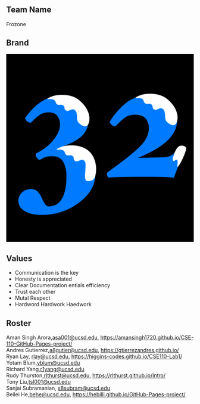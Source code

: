 ## Team Name
Frozone

## Brand
![img](branding/frozone32.png)

## Values
* Communication is the key
* Honesty is appreciated
* Clear Documentation entials efficiency
* Trust each other
* Mutal Respect
* Hardword Hardwork Haedwork

## Roster
Aman Singh Arora,asa001@ucsd.edu, https://amansingh1720.github.io/CSE-110-GitHub-Pages-project/ \
Andres Gutierrez,a8gutier@ucsd.edu, https://gtierrezandres.github.io/ \
Ryan Lay, rlay@ucsd.edu, https://higgins-codes.github.io/CSE110-Lab1/ \
Yotam Blum,yblum@ucsd.edu\
Richard Yang,r1yang@ucsd.edu\
Rudy Thurston,rlthurst@ucsd.edu, https://rlthurst.github.io/Intro/ \
Tony Liu,tsl001@ucsd.edu\
Sanjai Subramanian, s8subram@ucsd.edu\
Beilei He,behe@ucsd.edu, https://hebilli.github.io/GitHub-Pages-project/
